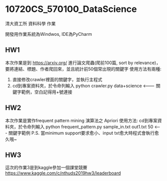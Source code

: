 ﻿# 10720CS_570100_DataScience
清大資工所 資料科學 作業

開發用作業系統為Windwos, IDE為PyCharm


## HW1
本次作業是到 https://arxiv.org/ 進行論文爬蟲(爬前100篇, sort by relevance)，要將連結、標題、作者爬回來，並且統計前50個常出現的關鍵字
使用方法有兩種:
  1. 直接修改crawler裡面的關鍵字，並執行主程式
  2. cd到專案資料夾，於令命列輸入 python crawler.py data+science   <--- 關鍵字範例，空白記得用+號連接

## HW2
本次作業是實作frequent pattern mining 演算法之 Apriori
使用方法:
  cd到專案資料夾，於令命列輸入 python frequent_pattern.py sample_in.txt out1.txt 50   <--- 關鍵字範例
  P.S. 當minimum support要求愈小、input txt愈大時程式會執行愈久哦~

## HW3
這次的作業3是到kaggle參加一個課堂競賽
https://www.kaggle.com/c/nthuds2019hw3/leaderboard
